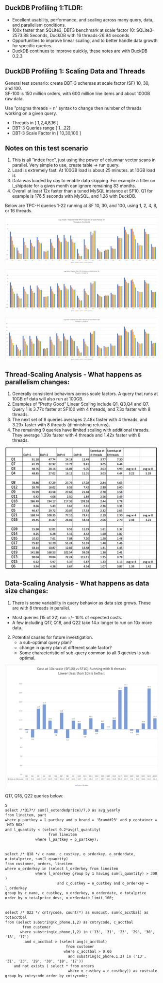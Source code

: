 ## DuckDB Profiling 1:TLDR:
* Excellent usability, performance, and scaling across many query, data, and parallelism conditions.
* 100x faster than SQLite3, DBT3 benchmark at scale factor 10:  SQLite3-2573.88 Seconds, DuckDB with 16 threads-26.94 seconds
* Opportunities to improve linear scaling, and to better handle data growth for specific queries. 
* DuckDB continues to improve quickly, these notes are with DuckDB 0.2.3

## DuckDB Profiling 1: Scaling Data and Threads

General test scenario:  create DBT-3 schemas at scale factor (SF) 10, 30, and 100.  
SF-100 is 150 million orders, with 600 million line items and about 100GB raw data.  

Use "pragma threads = n" syntax to change then number of threads working on a given query.  

* Threads in [ 1,2,4,8,16 ]
* DBT-3 Queries range [ 1...22]
* DBT-3 Scale Factor in [ 10,30,100 ]

## Notes on this test scenario
1) This is all "index free", just using the power of columnar vector scans in parallel.  Very simple to use, create table -> run query.
2) Load is extremely fast.  At 100GB load is about 25 minutes. at 10GB load is 
3) Data was loaded by day to enable data skipping. For example a filter on l_shipdate for a given month can ignore remaining 83 months.
4) Overall at least 12x faster than a tuned MySQL instance at SF10. Q1 for example is 176.5 seconds with MySQL, and 1.26 with DuckDB.  


Below are TPC-H queries 1-22 running at SF 10, 30, and 100, using 1, 2, 4, 8, or 16 threads. 

![](https://github.com/jtommaney/blog/blob/blog/assets/DuckDB_SF10_Scaling.png?raw=true) 

![](https://github.com/jtommaney/blog/blob/blog/assets/DuckDB_SF30_Scaling.png?raw=true) 

![](https://github.com/jtommaney/blog/blob/blog/assets/DuckDB_SF100_Scaling.png?raw=true) 

## Thread-Scaling Analysis - What happens as parallelism changes:
1) Generally consistent behaviors across scale factors.  A query that runs at 10GB of data will also run at 100GB.
2) Examples of "Pretty Good" Linear Scaling include Q1, Q3,Q4 and Q7. Query 1 is 3.77x faster at SF100 with 4 threads, and 7.3x faster with 8 threads. 
3) The next set of 9 queries averages 2.48x faster with 4 threads, and 3.23x faster with 8 threads (diminishing returns).
4) The remaining 9 queries have limited scaling with additional threads.  They average 1.39x faster with 4 threads and 1.42x faster with 8 threads.

![](https://github.com/jtommaney/blog/blob/blog/assets/speedup_at_sf100.png?raw=true)



## Data-Scaling Analysis - What happens as data size changes:  
1) There is some variability in query behavior as data size grows.  These are with 8 threads in parallel.   
 - Most queries (15 of 22) run +/- 10% of expected costs.
 - A few including Q17, Q18, and Q22 take 14.x longer to run on 10x more data.  

2) Potential causes for future investigation. 
    - a sub-optimal query plan? 
    - change in query plan at different scale factor? 
    - Some characteristic of sub-query common to all 3 queries is sub-optimal.

![](https://github.com/jtommaney/blog/blob/blog/assets/Scaling_from_10_to_100.png?raw=true)	


Q17, Q18, Q22 queries below:
```
S
select /*Q17*/ sum(l_extendedprice)/7.0 as avg_yearly 
from lineitem, part 
where p_partkey = l_partkey and p_brand = 'Brand#23' and p_container = 'MED BOX' 
and l_quantity < (select 0.2*avg(l_quantity) 
                    from lineitem 
              where l_partkey = p_partkey); 


select /* Q18 */ c_name, c_custkey, o_orderkey, o_orderdate, o_totalprice, sum(l_quantity) 
from customer, orders, lineitem 
where o_orderkey in (select l_orderkey from lineitem 
		      where l_orderkey group by 1 having sum(l_quantity) > 300 ) 
                        and c_custkey = o_custkey and o_orderkey = l_orderkey 
group by c_name, c_custkey, o_orderkey, o_orderdate, o_totalprice 
order by o_totalprice desc, o_orderdate limit 100; 


select /* Q22 */ cntrycode, count(*) as numcust, sum(c_acctbal) as totacctbal 
from (select substring(c_phone,1,2) as cntrycode, c_acctbal 
        from customer 
       where substring(c_phone,1,2) in ('13', '31', '23', '29', '30', '18', '17') 
         and c_acctbal > (select avg(c_acctbal) 
                            from customer 
                           where c_acctbal > 0.00 
                             and substring(c_phone,1,2) in ('13', '31', '23', '29', '30', '18', '17')) 
    and not exists ( select * from orders 
                             where o_custkey = c_custkey)) as custsale 
group by cntrycode order by cntrycode; 
```




	
